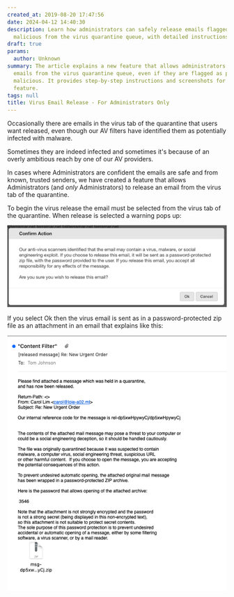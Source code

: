 ```yaml
---
created_at: 2019-08-20 17:47:56
date: 2024-04-12 14:40:30
description: Learn how administrators can safely release emails flagged as potentially
  malicious from the virus quarantine queue, with detailed instructions and screenshots.
draft: true
params:
  author: Unknown
summary: The article explains a new feature that allows administrators to release
  emails from the virus quarantine queue, even if they are flagged as potentially
  malicious. It provides step-by-step instructions and screenshots for using this
  feature.
tags: null
title: Virus Email Release - For Administrators Only
---
```



Occasionally there are emails in the virus tab of the quarantine that users
want released, even though our AV filters have identified them as potentially
infected with malware.

Sometimes they are indeed infected and sometimes it's because of an overly
ambitious reach by one of our AV providers.

In cases where Administrators are confident the emails are safe and from
known, trusted senders, we have created a feature that allows Administrators
(and _only_ Administrators) to release an email from the virus tab of the
quarantine.

To begin the virus release the email must be selected from the virus tab of
the quarantine. When release is selected a warning pops up:

![Screen_Shot_2019-08-21_at_7.16.30_AM.png](screen_shot_2019-08-21_at_71630_am.png)

If you select Ok then the virus email is sent as in a password-protected zip
file as an attachment in an email that explains like this:

![Screen_Shot_2019-08-21_at_7.03.02_AM.png](screen_shot_2019-08-21_at_70302_am.png)


